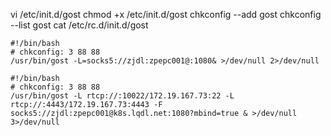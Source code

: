 vi /etc/init.d/gost
chmod +x /etc/init.d/gost
chkconfig --add gost
chkconfig --list gost
cat /etc/rc.d/init.d/gost
```
#!/bin/bash
# chkconfig: 3 88 88
/usr/bin/gost -L=socks5://zjdl:zpepc001@:1080& >/dev/null 2>/dev/null
```
```
#!/bin/bash
# chkconfig: 3 88 88
/usr/bin/gost -L rtcp://:10022/172.19.167.73:22 -L rtcp://:4443/172.19.167.73:4443 -F socks5://zjdl:zpepc001@k8s.lqdl.net:1080?mbind=true & >/dev/null 3>/dev/null
```
